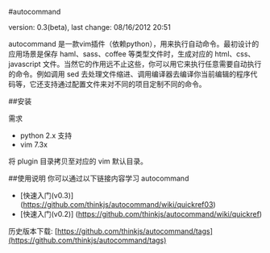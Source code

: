 #autocommand

version: 0.3(beta), last change: 08/16/2012 20:51

autocommand 是一款vim插件（依赖python），用来执行自动命令。最初设计的应用场景是保存 haml、sass、coffee 等类型文件时，生成对应的 html、css、javascript 文件。当然它的作用远不止这些，你可以用它来执行任意需要自动执行的命令。例如调用 sed 去处理文件缩进、调用编译器去编译你当前编辑的程序代码等，它还支持通过配置文件来对不同的项目定制不同的命令。

##安装

需求

- python 2.x 支持
- vim 7.3x

将 plugin 目录拷贝至对应的 vim 默认目录。


##使用说明
你可以通过以下链接内容学习 autocommand

- [快速入门(v0.3)] (https://github.com/thinkjs/autocommand/wiki/quickref03)
- [快速入门(v0.2)] (https://github.com/thinkjs/autocommand/wiki/quickref)

历史版本下载:
[https://github.com/thinkjs/autocommand/tags](https://github.com/thinkjs/autocommand/tags)
